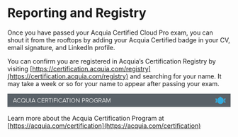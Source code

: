 # Reporting and Registry

Once you have passed your Acquia Certified Cloud Pro exam, you can shout it from the rooftops by adding your Acquia Certified badge in your CV, email signature, and LinkedIn profile.

You can confirm you are registered in Acquia’s Certification Registry by visiting [https://certification.acquia.com/registry](https://certification.acquia.com/registry) and searching for your name. It may take a week or so for your name to appear after passing your exam.

![](.gitbook/assets/inner-page-footer.png)

Learn more about the Acquia Certification Program at [https://acquia.com/certification](https://acquia.com/certification)

